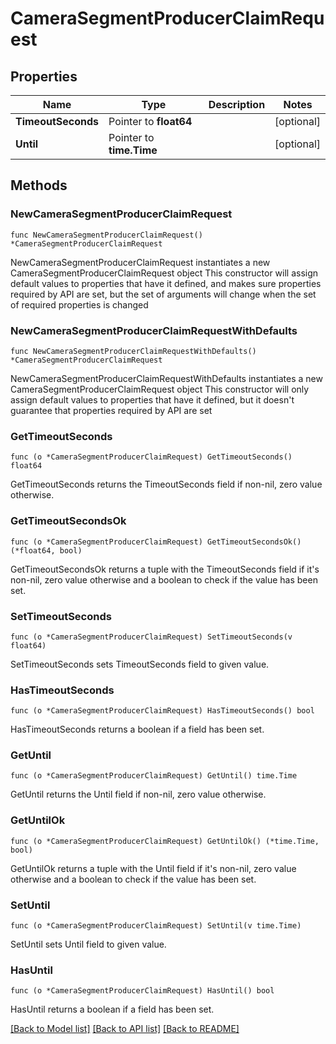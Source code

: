 # CameraSegmentProducerClaimRequest

## Properties

Name | Type | Description | Notes
------------ | ------------- | ------------- | -------------
**TimeoutSeconds** | Pointer to **float64** |  | [optional] 
**Until** | Pointer to **time.Time** |  | [optional] 

## Methods

### NewCameraSegmentProducerClaimRequest

`func NewCameraSegmentProducerClaimRequest() *CameraSegmentProducerClaimRequest`

NewCameraSegmentProducerClaimRequest instantiates a new CameraSegmentProducerClaimRequest object
This constructor will assign default values to properties that have it defined,
and makes sure properties required by API are set, but the set of arguments
will change when the set of required properties is changed

### NewCameraSegmentProducerClaimRequestWithDefaults

`func NewCameraSegmentProducerClaimRequestWithDefaults() *CameraSegmentProducerClaimRequest`

NewCameraSegmentProducerClaimRequestWithDefaults instantiates a new CameraSegmentProducerClaimRequest object
This constructor will only assign default values to properties that have it defined,
but it doesn't guarantee that properties required by API are set

### GetTimeoutSeconds

`func (o *CameraSegmentProducerClaimRequest) GetTimeoutSeconds() float64`

GetTimeoutSeconds returns the TimeoutSeconds field if non-nil, zero value otherwise.

### GetTimeoutSecondsOk

`func (o *CameraSegmentProducerClaimRequest) GetTimeoutSecondsOk() (*float64, bool)`

GetTimeoutSecondsOk returns a tuple with the TimeoutSeconds field if it's non-nil, zero value otherwise
and a boolean to check if the value has been set.

### SetTimeoutSeconds

`func (o *CameraSegmentProducerClaimRequest) SetTimeoutSeconds(v float64)`

SetTimeoutSeconds sets TimeoutSeconds field to given value.

### HasTimeoutSeconds

`func (o *CameraSegmentProducerClaimRequest) HasTimeoutSeconds() bool`

HasTimeoutSeconds returns a boolean if a field has been set.

### GetUntil

`func (o *CameraSegmentProducerClaimRequest) GetUntil() time.Time`

GetUntil returns the Until field if non-nil, zero value otherwise.

### GetUntilOk

`func (o *CameraSegmentProducerClaimRequest) GetUntilOk() (*time.Time, bool)`

GetUntilOk returns a tuple with the Until field if it's non-nil, zero value otherwise
and a boolean to check if the value has been set.

### SetUntil

`func (o *CameraSegmentProducerClaimRequest) SetUntil(v time.Time)`

SetUntil sets Until field to given value.

### HasUntil

`func (o *CameraSegmentProducerClaimRequest) HasUntil() bool`

HasUntil returns a boolean if a field has been set.


[[Back to Model list]](../README.md#documentation-for-models) [[Back to API list]](../README.md#documentation-for-api-endpoints) [[Back to README]](../README.md)


